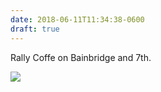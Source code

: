 ```yaml
---
date: 2018-06-11T11:34:38-0600
draft: true
---
```




Rally Coffe on Bainbridge and 7th.

![](/images/2018/31eb03f978.jpg)



